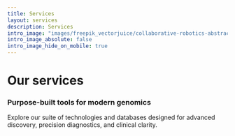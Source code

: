 ```yaml
---
title: Services
layout: services
description: Services
intro_image: "images/freepik_vectorjuice/collaborative-robotics-abstract-concept-illustration_335657-2115.jpg"
intro_image_absolute: false
intro_image_hide_on_mobile: true
---
```


<h1>Our services</h1>

### Purpose-built tools for modern genomics

Explore our suite of technologies and databases designed for advanced discovery, precision diagnostics, and clinical clarity.

